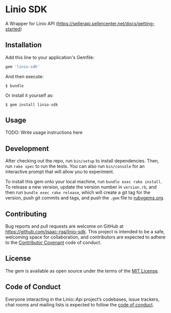 # Linio SDK

A Wrapper for Linio API (https://sellerapi.sellercenter.net/docs/getting-started)

## Installation

Add this line to your application's Gemfile:

```ruby
gem 'linio-sdk'
```

And then execute:

    $ bundle

Or install it yourself as:

    $ gem install linio-sdk

## Usage

TODO: Write usage instructions here

## Development

After checking out the repo, run `bin/setup` to install dependencies. Then, run `rake spec` to run the tests. You can also run `bin/console` for an interactive prompt that will allow you to experiment.

To install this gem onto your local machine, run `bundle exec rake install`. To release a new version, update the version number in `version.rb`, and then run `bundle exec rake release`, which will create a git tag for the version, push git commits and tags, and push the `.gem` file to [rubygems.org](https://rubygems.org).

## Contributing

Bug reports and pull requests are welcome on GitHub at https://github.com/isaac-rga/linio-sdk. This project is intended to be a safe, welcoming space for collaboration, and contributors are expected to adhere to the [Contributor Covenant](http://contributor-covenant.org) code of conduct.

## License

The gem is available as open source under the terms of the [MIT License](https://opensource.org/licenses/MIT).

## Code of Conduct

Everyone interacting in the Linio::Api project’s codebases, issue trackers, chat rooms and mailing lists is expected to follow the [code of conduct](https://github.com/isaac-rga/linio-sdk/blob/master/CODE_OF_CONDUCT.md).
